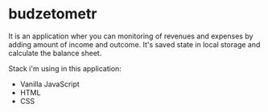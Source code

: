 # budzetometr
It is an application wher you can monitoring of revenues and expenses by adding amount of income and outcome. It's saved state in local storage and calculate the balance sheet.

Stack i'm using in this application: 
  - Vanilla JavaScript
  - HTML
  - CSS
